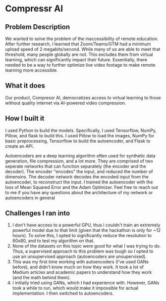 # Compressr AI
## Problem Description
We wanted to solve the problem of the inaccessibility of remote education. After further research, I learned that Zoom/Teams/GTM had a minimum upload speed of 2 megabits/second. While many of us are able to meet that threshold, many people globally are not. This excludes them from virtual learning, which can significantly impact their future. Essentially, there needed to be a way to further optimize live video footage to make remote learning more accessible. 

## What it does
Our product, Compressr AI, democratizes access to virtual learning to those without quality internet via AI-powered video compression. 

## How I built it
I used Python to build the models. Specifically, I used Tensorflow, NumPy, Pillow, and flask to build this. I used Pillow to load the images, NumPy for basic preprocessing, Tensorflow to build the autoencoder, and Flask to create an API. 

Autoencoders are a deep learning algorithm often used for synthetic data generation, file compression, and a lot more. They are comprised of two seperate networks that can function separately (the encoder and the decoder). The encoder "encodes" the input, and reduced the number of dimensins. The decoder network decodes the encoded input from the autoencoder, to reconstruct the input. I trained the autoencoder with the loss of Mean Squared Error and the Adam Optimizer. Feel free to reach out to me if you have any questions about the architecture of my network or autoencoders in general

## Challenges I ran into
1. I don't have access to a powerful GPU, thus I couldn't train an extremely powerful model due to that limit (given that the hackathon is only for ~12 hours). To solve this, I opted to significantly reduce the resolution to 60x80, and to test my algorithm on that.
2. None of the datasets on this topic were good for what I was trying to do. Thus, a supervised approach to this problem was tough so I opted to use an unsupervised approach (autoencoders are unsupervised).
3. This was my first time working with autoencoders (I've used GANs before), and didn't know much on how they work. It took a lot of Medium articles and academic papers to understand how they work (and the math behind them). 
4. I initially tried using GANs, which I had experience with. However, GANs took a while to run, which would make it impossible for actual implementation. I then switched to autoencoders.
